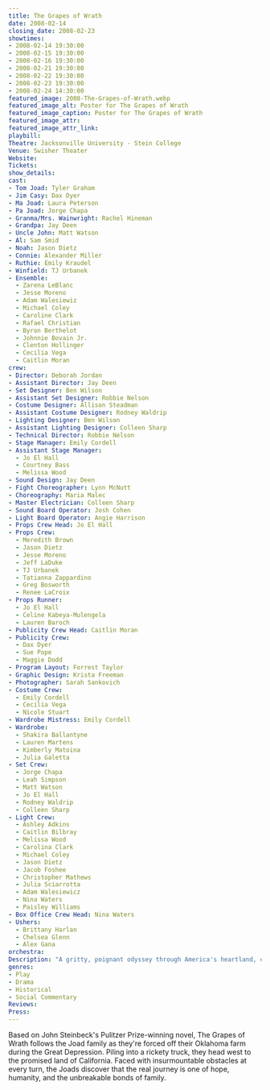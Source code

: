 ```yaml
---
title: The Grapes of Wrath
date: 2008-02-14
closing_date: 2008-02-23
showtimes:
- 2008-02-14 19:30:00
- 2008-02-15 19:30:00
- 2008-02-16 19:30:00
- 2008-02-21 19:30:00
- 2008-02-22 19:30:00
- 2008-02-23 19:30:00
- 2008-02-24 14:30:00
featured_image: 2008-The-Grapes-of-Wrath.webp
featured_image_alt: Poster for The Grapes of Wrath
featured_image_caption: Poster for The Grapes of Wrath
featured_image_attr:
featured_image_attr_link:
playbill:
Theatre: Jacksonville University - Stein College
Venue: Swisher Theater
Website:
Tickets:
show_details:
cast:
- Tom Joad: Tyler Graham
- Jim Casy: Dax Dyer
- Ma Joad: Laura Peterson
- Pa Joad: Jorge Chapa
- Granma/Mrs. Wainwright: Rachel Hineman
- Grandpa: Jay Deen
- Uncle John: Matt Watson
- Al: Sam Smid
- Noah: Jason Dietz
- Connie: Alexander Miller
- Ruthie: Emily Kraudel
- Winfield: TJ Urbanek
- Ensemble: 
  - Zarena LeBlanc
  - Jesse Moreno
  - Adam Walesiewiz
  - Michael Coley
  - Caroline Clark
  - Rafael Christian
  - Byron Berthelot
  - Johnnie Bovain Jr.
  - Clenton Hollinger
  - Cecilia Vega
  - Caitlin Moran
crew:
- Director: Deborah Jordan
- Assistant Director: Jay Deen
- Set Designer: Ben Wilson
- Assistant Set Designer: Robbie Nelson
- Costume Designer: Allison Steadman
- Assistant Costume Designer: Rodney Waldrip
- Lighting Designer: Ben Wilson
- Assistant Lighting Designer: Colleen Sharp
- Technical Director: Robbie Nelson
- Stage Manager: Emily Cordell
- Assistant Stage Manager: 
  - Jo El Hall
  - Courtney Bass
  - Melissa Wood
- Sound Design: Jay Deen
- Fight Choreographer: Lynn McNutt
- Choreography: Maria Malec
- Master Electrician: Colleen Sharp
- Sound Board Operator: Josh Cohen
- Light Board Operator: Angie Harrison
- Props Crew Head: Jo El Hall
- Props Crew: 
  - Meredith Brown
  - Jason Dietz
  - Jesse Moreno
  - Jeff LaDuke
  - TJ Urbanek
  - Tatianna Zappardino
  - Greg Bosworth
  - Renee LaCroix
- Props Runner: 
  - Jo El Hall
  - Celine Kabeya-Mulengela
  - Lauren Baroch
- Publicity Crew Head: Caitlin Moran
- Publicity Crew: 
  - Dax Dyer
  - Sue Pope
  - Maggie Dodd
- Program Layout: Forrest Taylor
- Graphic Design: Krista Freeman
- Photographer: Sarah Sankovich
- Costume Crew: 
  - Emily Cordell
  - Cecilia Vega
  - Nicole Stuart
- Wardrobe Mistress: Emily Cordell
- Wardrobe: 
  - Shakira Ballantyne
  - Lauren Martens
  - Kimberly Matoina
  - Julia Galetta
- Set Crew: 
  - Jorge Chapa
  - Leah Simpson
  - Matt Watson
  - Jo El Hall
  - Rodney Waldrip
  - Colleen Sharp
- Light Crew: 
  - Ashley Adkins
  - Caitlin Bilbray
  - Melissa Wood
  - Carolina Clark
  - Michael Coley
  - Jason Dietz
  - Jacob Foshee
  - Christopher Mathews
  - Julia Sciarrotta
  - Adam Walesiewicz
  - Nina Waters
  - Paisley Williams
- Box Office Crew Head: Nina Waters
- Ushers: 
  - Brittany Harlan
  - Chelsea Glenn
  - Alex Gana
orchestra:
Description: "A gritty, poignant odyssey through America's heartland, capturing the resilience of a family uprooted."
genres:
- Play
- Drama
- Historical
- Social Commentary
Reviews:
Press:
---
```

Based on John Steinbeck's Pulitzer Prize-winning novel, The Grapes of Wrath follows the Joad family as they're forced off their Oklahoma farm during the Great Depression. Piling into a rickety truck, they head west to the promised land of California. Faced with insurmountable obstacles at every turn, the Joads discover that the real journey is one of hope, humanity, and the unbreakable bonds of family.